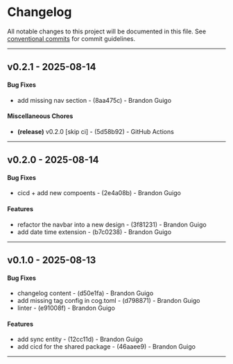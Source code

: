 # Changelog
All notable changes to this project will be documented in this file. See [conventional commits](https://www.conventionalcommits.org/) for commit guidelines.

- - -
## v0.2.1 - 2025-08-14
#### Bug Fixes
- add missing nav section - (8aa475c) - Brandon Guigo
#### Miscellaneous Chores
- **(release)** v0.2.0 [skip ci] - (5d58b92) - GitHub Actions

- - -

## v0.2.0 - 2025-08-14
#### Bug Fixes
- cicd + add new compoents - (2e4a08b) - Brandon Guigo
#### Features
- refactor the navbar into a new design - (3f81231) - Brandon Guigo
- add date time extension - (b7c0238) - Brandon Guigo

- - -

## v0.1.0 - 2025-08-13
#### Bug Fixes
- changelog content - (d50e1fa) - Brandon Guigo
- add missing tag config in cog.toml - (d798871) - Brandon Guigo
- linter - (e91008f) - Brandon Guigo
#### Features
- add sync entity - (12cc11d) - Brandon Guigo
- add cicd for the shared package - (46aaee9) - Brandon Guigo

- - -
